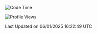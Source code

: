 <!--START_SECTION:waka-->
![Code Time](http://img.shields.io/badge/Code%20Time-2%2C186%20hrs%2012%20mins-blue)

![Profile Views](http://img.shields.io/badge/Profile%20Views-0-blue)


 Last Updated on 06/01/2025 16:22:49 UTC
<!--END_SECTION:waka-->